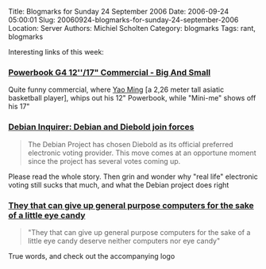 Title: Blogmarks for Sunday 24 September 2006
Date: 2006-09-24 05:00:01
Slug: 20060924-blogmarks-for-sunday-24-september-2006
Location: Server
Authors: Michiel Scholten
Category: blogmarks
Tags: rant, blogmarks

<p>Interesting links of this week:</p>
<h3><a href="http://www.youtube.com/watch?v=LyHoPS5d08s">Powerbook G4 12''/17" Commercial - Big And Small</a></h3>
<p>Quite funny commercial, where <a href="http://www.nba.com/playerfile/yao_ming/">Yao Ming</a> [a 2,26 meter tall asiatic basketball player], whips out his 12" Powerbook, while "Mini-me" shows off his 17"</p>
<h3><a href="http://liw.iki.fi/liw/log/2006-09.html#20060918b">Debian Inquirer: Debian and Diebold join forces</a></h3>
<blockquote><p class="quote">The Debian Project has chosen Diebold as its official preferred electronic voting provider. This move comes at an opportune moment since the project has several votes coming up.</p></blockquote>

<p>Please read the whole story. Then grin and wonder why "real life" electronic voting still sucks that much, and what the Debian project does right</p>
<h3><a href="http://www.boingboing.net/2003/12/16/they_that_can_give_u.html">They that can give up general purpose computers for the sake of a little eye candy</a></h3>
<blockquote><p class="quote">"They that can give up general purpose computers for the sake of a little eye candy deserve neither computers nor eye candy"</p></blockquote>

<p>True words, and check out the accompanying logo</p>
